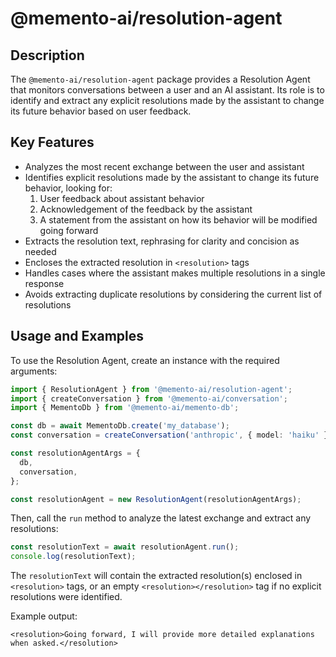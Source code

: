 # @memento-ai/resolution-agent

## Description
The `@memento-ai/resolution-agent` package provides a Resolution Agent that monitors conversations between a user and an AI assistant. Its role is to identify and extract any explicit resolutions made by the assistant to change its future behavior based on user feedback.

## Key Features
- Analyzes the most recent exchange between the user and assistant
- Identifies explicit resolutions made by the assistant to change its future behavior, looking for:
  1. User feedback about assistant behavior
  2. Acknowledgement of the feedback by the assistant 
  3. A statement from the assistant on how its behavior will be modified going forward
- Extracts the resolution text, rephrasing for clarity and concision as needed
- Encloses the extracted resolution in `<resolution>` tags
- Handles cases where the assistant makes multiple resolutions in a single response
- Avoids extracting duplicate resolutions by considering the current list of resolutions

## Usage and Examples

To use the Resolution Agent, create an instance with the required arguments:

```typescript
import { ResolutionAgent } from '@memento-ai/resolution-agent';
import { createConversation } from '@memento-ai/conversation';
import { MementoDb } from '@memento-ai/memento-db';

const db = await MementoDb.create('my_database');
const conversation = createConversation('anthropic', { model: 'haiku' });

const resolutionAgentArgs = {
  db,
  conversation,
};

const resolutionAgent = new ResolutionAgent(resolutionAgentArgs);
```

Then, call the `run` method to analyze the latest exchange and extract any resolutions:

```typescript
const resolutionText = await resolutionAgent.run();
console.log(resolutionText);
```

The `resolutionText` will contain the extracted resolution(s) enclosed in `<resolution>` tags, or an empty `<resolution></resolution>` tag if no explicit resolutions were identified.

Example output:

```
<resolution>Going forward, I will provide more detailed explanations when asked.</resolution>
```
